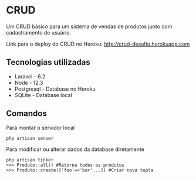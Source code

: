 # CRUD



Um CRUD básico para um sistema de vendas de produtos junto com cadastramento de usuário.

Link para o deploy do CRUD no Heroku: http://crud-desafio.herokuapp.com

## Tecnologias utilizadas

- Laravel - 6.2
- Node - 12.3
- Postgresql - Database no Heroku
- SQLite - Database local




## Comandos 
Para montar o servidor local

    php artisan server

   Para modificar ou alterar dados da database diretamente
   

    php artisan tinker
    >>> Produto::all() #Retorna todos os produtos
    >>> Produto::create(['foo'=>'bar'...]) #Criar nova tupla

   

    

